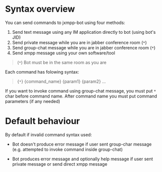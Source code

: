 # Syntax overview #

You can send commands to jxmpp-bot using four methods:

  1. Send text message using any IM application directly to bot (using bot's JID)
  1. Send private message while you are in jabber conference room (`*`)
  1. Send group-chat message while you are in jabber conference room (`*`)
  1. Send xmpp message using your own software/tool
> (`*`) Bot must be in the same room as you are

Each command has folowing syntax:

> {`*`}   {command\_name}   {param1}   {param2}   ...

If you want to invoke command using group-chat message, you must put `*` char before command name. After command name you must put command parameters (if any needed)

# Default behaviour #

By default if invalid command syntax used:

  * Bot doesn't produce error message if user sent group-char message (e.g. attempted to invoke command inside group-chat)

  * Bot produces error message and optionally help message if user sent private message or send direct xmpp message
